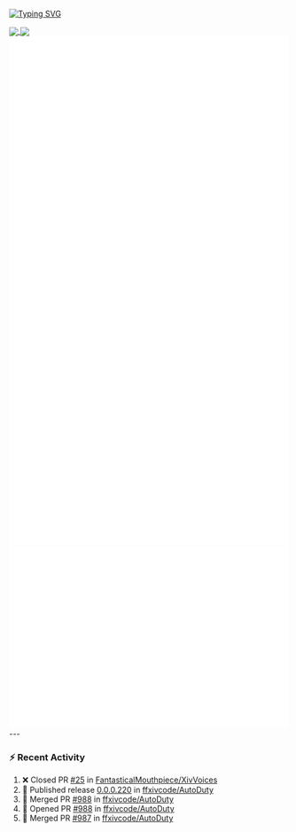 [![Typing SVG](https://readme-typing-svg.demolab.com?font=Fira+Code&duration=1000&pause=1000&multiline=true&repeat=false&width=435&lines=Simon+Latusek+%7C+Gameplay+Engineer)](https://git.io/typing-svg)

<a href="https://github.com/anuraghazra/github-readme-stats">
  <img height=200 align="center" src="https://github-readme-stats.vercel.app/api?username=erdelf&theme=radical" />
</a>
<a href="https://github.com/anuraghazra/convoychat">
  <img height=200 align="center" src="https://streak-stats.demolab.com?user=erdelf&theme=radical&mode=weekly" />
</a>

<picture>
  <img src="/github-metrics.svg" alt="Metrics">
</picture>

<picture>
  <img src="/github-metrics-achievements.svg" alt="Achievements">
</picture>
---

### :zap: Recent Activity
<!--START_SECTION:activity-->
1. ❌ Closed PR [#25](https://github.com/FantasticalMouthpiece/XivVoices/pull/25) in [FantasticalMouthpiece/XivVoices](https://github.com/FantasticalMouthpiece/XivVoices)
2. 🚀 Published release [0.0.0.220](https://github.com/ffxivcode/AutoDuty/releases/tag/0.0.0.220) in [ffxivcode/AutoDuty](https://github.com/ffxivcode/AutoDuty)
3. 🎉 Merged PR [#988](https://github.com/ffxivcode/AutoDuty/pull/988) in [ffxivcode/AutoDuty](https://github.com/ffxivcode/AutoDuty)
4. 💪 Opened PR [#988](https://github.com/ffxivcode/AutoDuty/pull/988) in [ffxivcode/AutoDuty](https://github.com/ffxivcode/AutoDuty)
5. 🎉 Merged PR [#987](https://github.com/ffxivcode/AutoDuty/pull/987) in [ffxivcode/AutoDuty](https://github.com/ffxivcode/AutoDuty)
<!--END_SECTION:activity-->

<!--
**erdelf/erdelf** is a ✨ _special_ ✨ repository because its `README.md` (this file) appears on your GitHub profile.

Here are some ideas to get you started:

- 🔭 I’m currently working on ...
- 🌱 I’m currently learning ...
- 👯 I’m looking to collaborate on ...
- 🤔 I’m looking for help with ...
- 💬 Ask me about ...
- 📫 How to reach me: ...
- 😄 Pronouns: ...
- ⚡ Fun fact: ...
-->
